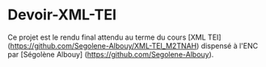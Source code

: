 # Devoir-XML-TEI

Ce projet est le rendu final attendu au terme du cours [XML TEI] (https://github.com/Segolene-Albouy/XML-TEI_M2TNAH) dispensé à l'ENC par [Ségolène Albouy] (https://github.com/Segolene-Albouy).

